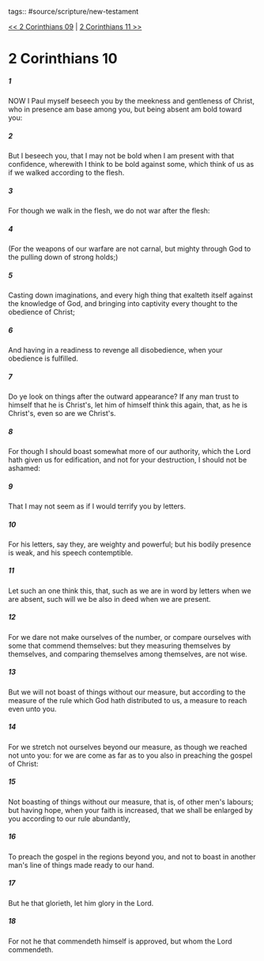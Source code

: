 tags:: #source/scripture/new-testament

[<< 2 Corinthians 09](source/scripture/new-testament/08_2_Corinthians/2_Corinthians_09.md) | [2 Corinthians 11 >>](source/scripture/new-testament/08_2_Corinthians/2_Corinthians_11.md)

# 2 Corinthians 10

##### 1

NOW I Paul myself beseech you by the meekness and gentleness of Christ, who in presence am base among you, but being absent am bold toward you:

##### 2

But I beseech you, that I may not be bold when I am present with that confidence, wherewith I think to be bold against some, which think of us as if we walked according to the flesh.

##### 3

For though we walk in the flesh, we do not war after the flesh:

##### 4

(For the weapons of our warfare are not carnal, but mighty through God to the pulling down of strong holds;)

##### 5

Casting down imaginations, and every high thing that exalteth itself against the knowledge of God, and bringing into captivity every thought to the obedience of Christ;

##### 6

And having in a readiness to revenge all disobedience, when your obedience is fulfilled.

##### 7

Do ye look on things after the outward appearance? If any man trust to himself that he is Christ's, let him of himself think this again, that, as he is Christ's, even so are we Christ's.

##### 8

For though I should boast somewhat more of our authority, which the Lord hath given us for edification, and not for your destruction, I should not be ashamed:

##### 9

That I may not seem as if I would terrify you by letters.

##### 10

For his letters, say they, are weighty and powerful; but his bodily presence is weak, and his speech contemptible.

##### 11

Let such an one think this, that, such as we are in word by letters when we are absent, such will we be also in deed when we are present.

##### 12

For we dare not make ourselves of the number, or compare ourselves with some that commend themselves: but they measuring themselves by themselves, and comparing themselves among themselves, are not wise.

##### 13

But we will not boast of things without our measure, but according to the measure of the rule which God hath distributed to us, a measure to reach even unto you.

##### 14

For we stretch not ourselves beyond our measure, as though we reached not unto you: for we are come as far as to you also in preaching the gospel of Christ:

##### 15

Not boasting of things without our measure, that is, of other men's labours; but having hope, when your faith is increased, that we shall be enlarged by you according to our rule abundantly,

##### 16

To preach the gospel in the regions beyond you, and not to boast in another man's line of things made ready to our hand.

##### 17

But he that glorieth, let him glory in the Lord.

##### 18

For not he that commendeth himself is approved, but whom the Lord commendeth.
